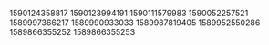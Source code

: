 1590124358817
1590123994191
1590111579983
1590052257521
1589997366217
1589990933033
1589987819405
1589952550286
1589866355252
1589866355253

